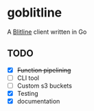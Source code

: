 # goblitline
A [Blitline](http://www.blitline.com/) client written in Go


## TODO
- [x] ~~Function pipelining~~
- [ ] CLI tool
- [ ] Custom s3 buckets
- [x] Testing
- [x] documentation
